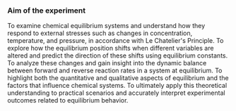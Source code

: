 ### Aim of the experiment
 
To examine chemical equilibrium systems and understand how they respond to external stresses such as changes in concentration, temperature, and pressure, in accordance with Le Chatelier's Principle. To explore how the equilibrium position shifts when different variables are altered and predict the direction of these shifts using equilibrium constants. To analyze these changes and gain insight into the dynamic balance between forward and reverse reaction rates in a system at equilibrium. To highlight both the quantitative and qualitative aspects of equilibrium and the factors that influence chemical systems. To ultimately apply this theoretical understanding to practical scenarios and accurately interpret experimental outcomes related to equilibrium behavior.





